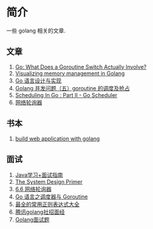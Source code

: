 # 简介
一些 golang 相关的文章.


## 文章
1. <a href="https://medium.com/a-journey-with-go/go-what-does-a-goroutine-switch-actually-involve-394c202dddb7"> Go: What Does a Goroutine Switch Actually Involve? </a>
2. <a href="https://deepu.tech/memory-management-in-golang/">Visualizing memory management in Golang</a>
3. <a href="https://draveness.me/golang/">Go 语言设计与实现</a>
4. <a href="https://jingwei.link/2019/05/26/golang-routine-scheduler.html">Golang 并发问题（五）goroutine 的调度及抢占</a>
5. <a href="https://www.ardanlabs.com/blog/2018/08/scheduling-in-go-part2.html">Scheduling In Go : Part II - Go Scheduler</a>
6. <a href="https://draveness.me/golang/docs/part3-runtime/ch06-concurrency/golang-netpoller/">网络轮询器</a>
## 书本
1. <a href="https://github.com/astaxie/build-web-application-with-golang/blob/master/zh/preface.md">build web application with golang</a>


## 面试
1. <a href="https://github.com/Snailclimb/JavaGuide#高并发">Java学习+面试指南</a>
2. <a href="https://github.com/donnemartin/system-design-primer">The System Design Primer</a>
3. <a href="https://draveness.me/golang/docs/part3-runtime/ch06-concurrency/golang-netpoller/">6.6 网络轮询器</a>
4. <a href="https://github.com/donnemartin/system-design-primer">Go 语言之调度器与 Goroutine</a>
5. <a href="https://mp.weixin.qq.com/s?src=11&timestamp=1587819739&ver=2300&signature=jLRkbkmCkCwT8kGB7Edyv5wGGaRGVYLKGMmmoZ16DOj9iLfro5EW1rHzpiz-nIJa74LpmrUNu6FchioB2ukp8RcXlBsvifXLMezKuX*4dKQ8JqmZBPdIPjkUCBzAOjU2&new=1">最全的常用正则表达式大全</a>
6. <a href="https://www.nowcoder.com/discuss/412272?type=post&order=time&pos=&page=1&channel=">腾讯golang社招面经</a>
7. <a href="https://mp.weixin.qq.com/s?src=11&timestamp=1588230387&ver=2309&signature=TLEMzYVHhbynXH-OvqAso5kwK8c2zGAzk9R0k6qzMVC*ZcuQwh396S32S3cgHw0z2*hlOCc3nxjIOohM3u7TMNFqI1S3wTNEuAGAJFj0WmLCx0UzuAyps2xWoQLd-otV&new=1">Golang面试题</a>


